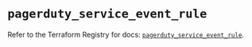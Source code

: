 # `pagerduty_service_event_rule`

Refer to the Terraform Registry for docs: [`pagerduty_service_event_rule`](https://registry.terraform.io/providers/pagerduty/pagerduty/3.13.1/docs/resources/service_event_rule).
